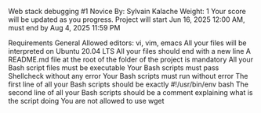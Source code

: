 Web stack debugging #1
 Novice
 By: Sylvain Kalache
 Weight: 1
 Your score will be updated as you progress.
 Project will start Jun 16, 2025 12:00 AM, must end by Aug 4, 2025 11:59 PM


Requirements
General
Allowed editors: vi, vim, emacs
All your files will be interpreted on Ubuntu 20.04 LTS
All your files should end with a new line
A README.md file at the root of the folder of the project is mandatory
All your Bash script files must be executable
Your Bash scripts must pass Shellcheck without any error
Your Bash scripts must run without error
The first line of all your Bash scripts should be exactly #!/usr/bin/env bash
The second line of all your Bash scripts should be a comment explaining what is the script doing
You are not allowed to use wget

